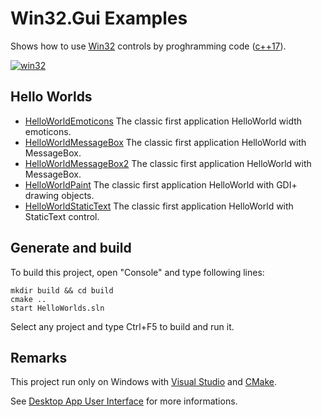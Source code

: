 ﻿
# Win32.Gui Examples

Shows how to use [Win32](https://learn.microsoft.com/en-us/windows/win32/api/) controls by proghramming code ([c++17](https://en.cppreference.com/w/)).

[![win32](../docs/Pictures/win32_header.png)](https://gammasoft71.wixsite.com/gammasoft/win32)

## Hello Worlds

* [HelloWorldEmoticons](HelloWorlds/HelloWorldEmoticons/README.md) The classic first application HelloWorld width emoticons.
* [HelloWorldMessageBox](HelloWorlds/HelloWorldMessageBox/README.md) The classic first application HelloWorld with MessageBox.
* [HelloWorldMessageBox2](HelloWorlds/HelloWorldMessageBox2/README.md) The classic first application HelloWorld with MessageBox.
* [HelloWorldPaint](HelloWorlds/HelloWorldPaint/README.md) The classic first application HelloWorld with GDI+ drawing objects.
* [HelloWorldStaticText](HelloWorlds/HelloWorldStaticText/README.md) The classic first application HelloWorld with StaticText control.

## Generate and build

To build this project, open "Console" and type following lines:

``` shell
mkdir build && cd build
cmake .. 
start HelloWorlds.sln
```

Select any project and type Ctrl+F5 to build and run it.

## Remarks

This project run only on Windows with [Visual Studio](https://www.visualstudio.com) and [CMake](https://cmake.org).

See [Desktop App User Interface](https://docs.microsoft.com/en-us/windows/win32/windows-application-ui-development) for more informations.
